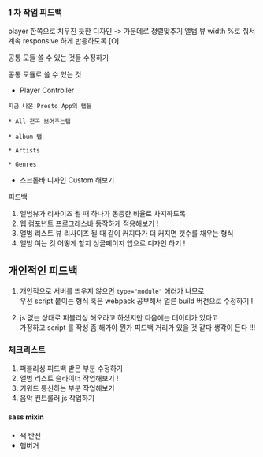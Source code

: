 ### 1 차 작업 피드백

player 한쪽으로 치우친 듯한 디자인 -> 가운데로 정렬맞추기
앨범 뷰 width %로 줘서 계속 responsive 하게 반응하도록 [O]

공통 모듈 쓸 수 있는 것들 수정하기

공통 모듈로 쓸 수 있는 것

- Player Controller

```
지금 나온 Presto App의 탭들

* All 전곡 보여주는탭

* album 탭

* Artists

* Genres
```

- 스크롤바 디자인 Custom 해보기

피드백

1. 앨범뷰가 리사이즈 될 때 하나가 동등한 비율로 차지하도록
2. 웹 컴포넌트 프로그레스바 동작하게 적용해보기 !
3. 앨범 리스트 뷰 리사이즈 될 때 같이 커지다가 더 커지면 갯수를 채우는 형식
4. 앨범 여는 것 어떻게 할지 싱글페이지 앱으로 디자인 하기 !

## 개인적인 피드백

1. 개인적으로 서버를 띄우지 않으면 `type="module"` 에러가 나므로 <br>우선 script 붙이는 형식 혹은 webpack 공부해서 얼른 build 버전으로 수정하기 !

2. js 없는 상태로 퍼블리싱 해오라고 하셨지만 다음에는 데이터가 있다고<br> 가정하고 script 를 작성 좀 해가야 뭔가 피드백 거리가 있을 것 같다 생각이 든다 !!!

### 체크리스트

1. 퍼블리싱 피드백 받은 부분 수정하기
2. 앨범 리스트 슬라이더 작업해보기 !
3. 키워드 통신하는 부분 작업해보기
4. 음악 컨트롤러 js 작업하기

#### sass mixin

- 색 반전
- 햄버거
